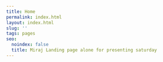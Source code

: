 ```yaml
---
title: Home
permalink: index.html
layout: index.html
slug: ''
tags: pages
seo:
  noindex: false
  title: Miraj Landing page alone for presenting saturday
---
```



